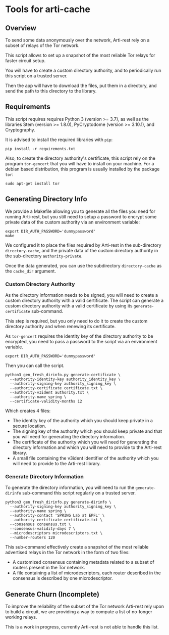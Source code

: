 # Tools for arti-cache

## Overview

To send some data anonymously over the network, Arti-rest rely on a
subset of relays of the Tor network.

This script allows to set up a snapshot of the most reliable Tor relays
for faster circuit setup.

You will have to create a custom directory authority, and to periodically
run this script on a trusted server.

Then the app will have to download the files, put them in a directory,
and send the path to this directory to the library.

## Requirements

This script requires requires Python 3 (version >= 3.7), as well as
the libraries Stem (version >= 1.8.0), PyCryptodome
(version >= 3.10.1), and Cryptography.

It is advised to install the required libraries with `pip`:

```
pip install -r requirements.txt
```

Also, to create the directory authority's certificate, this script rely
on the program `tor-gencert` that you will have to install on your
machine. For a debian based distribution, this program is usually
installed by the package `tor`:

```
sudo apt-get install tor
```

## Generating Directory Info

We provide a Makefile allowing you to generate all the files you need
for running Arti-rest, but you still need to setup a password to encrypt
some private data of the custom authority via an environment variable:

```
export DIR_AUTH_PASSWORD='dummypassword'
make
```

We configured it to place the files required by Arti-rest in the
sub-directory `directory-cache`, and the private data of the custom
directory authority in the sub-directory `authority-private`.

Once the data generated, you can use the subdirectory `directory-cache`
as the `cache_dir` argument.

### Custom Directory Authority

As the directory information needs to be signed, you will need to
create a custom directory authority with a valid certificate. The
script can generate a custom directory authority with a valid
certificate by using its `generate-certificate` sub-command.

This step is required, but you only need to do it to create the
custom directory authority and when renewing its certificate.

As `tor-gencert` requires the identity key of the directory
authority to be encrypted, you need to pass a password to the script
via an environment variable.

```
export DIR_AUTH_PASSWORD='dummypassword'
```

Then you can call the script.

```
python3 gen_fresh_dirinfo.py generate-certificate \
  --authority-identity-key authority_identity_key \
  --authority-signing-key authority_signing_key \
  --authority-certificate certificate.txt \
  --authority-v3ident authority.txt \
  --authority-name spring \
  --certificate-validity-months 12
```

Which creates 4 files:

- The identity key of the authority which you should keep private in a
  secure location.
- The signing key of the authority which you should keep private and
  that you will need for generating the directory information.
- The certificate of the authority which you will need for generating
  the directory information and which you will need to provide to the
  Arti-rest library.
- A small file containing the v3ident identifier of the authority which
  you will need to provide to the Arti-rest library.


### Generate Directory Information

To generate the directory information, you will need to run the
`generate-dirinfo` sub-command this script regularly on a trusted
server.

```
python3 gen_fresh_dirinfo.py generate-dirinfo \
  --authority-signing-key authority_signing_key \
  --authority-name spring \
  --authority-contact 'SPRING Lab at EPFL' \
  --authority-certificate certificate.txt \
  --consensus consensus.txt \
  --consensus-validity-days 7 \
  --microdescriptors microdescriptors.txt \
  --number-routers 120
```

This sub-command effectively create a snapshot of the most
reliable advertised relays in the Tor network in the form of two files:

- A customized consensus containing metadata related to a subset of
  routers present in the Tor network.
- A file containing a list of microdescriptors, each router described
  in the consensus is described by one microdescriptor.


## Generate Churn (Incomplete)

To improve the reliability of the subset of the Tor network Arti-rest
rely upon to build a circuit, we are providing a way to compute a list
of no-longer working relays.

This is a work in progress, currently Arti-rest is not able to handle
this list.

